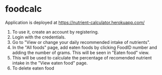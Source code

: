 # foodcalc

Application is deployed at https://nutrient-calculator.herokuapp.com/

1. To use it, create an account by registering. 
2. Login with the credentials. 
3. Go to "View or change your daily recommended intake of nutrients".
4. In the "All foods" page, add eaten foods by clicking FoodID number and adding the number of grams. This will be seen in "Eaten food" view.
5. This will be used to calculate the percentage of recomended nutrient intake in the "View eaten food" page.
6. To delete eaten food

